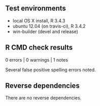 ## Test environments
* local OS X install, R 3.4.3
* ubuntu 12.04 (on travis-ci), R 3.4.2
* win-builder (devel and release)

## R CMD check results

0 errors | 0 warnings | 1 notes

Several false positive spelling errors noted.

## Reverse dependencies

There are no reverse dependencies.